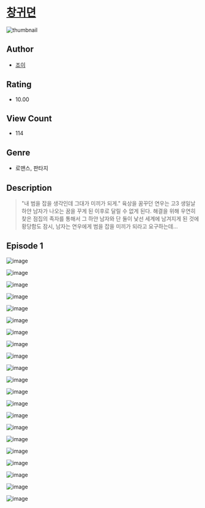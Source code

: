 # [창귀뎐](https://comic.naver.com/challenge/list?titleId=810232)
![thumbnail](https://image-comic.pstatic.net/user_contents_data/challenge_comic/2023/05/23/308898/upload_4121749560726401328_480x623.jpeg)

## Author
- [조이](https://comic.naver.com/artistTitle?id=308898)

## Rating
- 10.00

## View Count
- 114

## Genre
- 로맨스, 판타지

## Description
> "내 범을 잡을 생각인데 그대가 미끼가 되게." 육상을 꿈꾸던 연우는 고3 생일날 하얀 남자가 나오는 꿈을 꾸게 된 이후로 달릴 수 없게 된다. 해결을 위해 우연히 찾은 점집의 족자를 통해서 그 하얀 남자와 단 둘이 낯선 세계에 남겨지게 된 것에 황당함도 잠시, 남자는 연우에게 범을 잡을 미끼가 되라고 요구하는데...


## Episode 1
![image](https://image-comic.pstatic.net/user_contents_data/challenge_comic/2023/05/23/308898/upload_3558796089793654838.jpeg)

![image](https://image-comic.pstatic.net/user_contents_data/challenge_comic/2023/05/23/308898/upload_4122308116860843321.jpeg)

![image](https://image-comic.pstatic.net/user_contents_data/challenge_comic/2023/05/23/308898/upload_3630804218562229349.jpeg)

![image](https://image-comic.pstatic.net/user_contents_data/challenge_comic/2023/05/23/308898/upload_3690758414435235938.jpeg)

![image](https://image-comic.pstatic.net/user_contents_data/challenge_comic/2023/05/23/308898/upload_3774918517627107125.jpeg)

![image](https://image-comic.pstatic.net/user_contents_data/challenge_comic/2023/05/23/308898/upload_7003767441384891191.jpeg)

![image](https://image-comic.pstatic.net/user_contents_data/challenge_comic/2023/05/23/308898/upload_7365973873859246182.jpeg)

![image](https://image-comic.pstatic.net/user_contents_data/challenge_comic/2023/05/23/308898/upload_7306635620199772208.jpeg)

![image](https://image-comic.pstatic.net/user_contents_data/challenge_comic/2023/05/23/308898/upload_3833515899732965177.jpeg)

![image](https://image-comic.pstatic.net/user_contents_data/challenge_comic/2023/05/23/308898/upload_4062868317238606182.jpeg)

![image](https://image-comic.pstatic.net/user_contents_data/challenge_comic/2023/05/23/308898/upload_7077797579986449465.jpeg)

![image](https://image-comic.pstatic.net/user_contents_data/challenge_comic/2023/05/23/308898/upload_7075775380554134625.jpeg)

![image](https://image-comic.pstatic.net/user_contents_data/challenge_comic/2023/05/23/308898/upload_7076671486906349106.jpeg)

![image](https://image-comic.pstatic.net/user_contents_data/challenge_comic/2023/05/23/308898/upload_7233961199366857264.jpeg)

![image](https://image-comic.pstatic.net/user_contents_data/challenge_comic/2023/05/23/308898/upload_3834870278223179828.jpeg)

![image](https://image-comic.pstatic.net/user_contents_data/challenge_comic/2023/05/23/308898/upload_3991657539608786993.jpeg)

![image](https://image-comic.pstatic.net/user_contents_data/challenge_comic/2023/05/23/308898/upload_3761686810101756464.jpeg)

![image](https://image-comic.pstatic.net/user_contents_data/challenge_comic/2023/05/23/308898/upload_3991657350727939632.jpeg)

![image](https://image-comic.pstatic.net/user_contents_data/challenge_comic/2023/05/23/308898/upload_4062916888336283698.jpeg)

![image](https://image-comic.pstatic.net/user_contents_data/challenge_comic/2023/05/23/308898/upload_3832899069378115938.jpeg)

![image](https://image-comic.pstatic.net/user_contents_data/challenge_comic/2023/05/23/308898/upload_3762533605820216631.jpeg)
